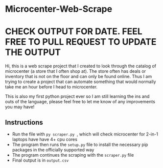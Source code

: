 # Microcenter-Web-Scrape

# CHECK OUTPUT FOR DATE. FEEL FREE TO PULL REQUEST TO UPDATE THE OUTPUT

Hi, this is a web scrape project that I created to look through the catalog of microcenter (a store that I often shop at). The store often has deals or inventory that is not on the floor and can only be found online. Thus I am trying to create a project that can automate something that would normally take me an hour before I head to microcenter.

This is also my first python project ever so I am still learning the ins and outs of the language, please feel free to let me know of any improvements you may have!

## Instructions
* Run the file with `py scraper.py `, which will check microcenter for 2-in-1 laptops have have 4+ cpu cores
* The program then runs the `setup.py` file to install the necessary pip packages in the officially supported way
* The program continues the scraping with the `scraper.py` file
* Final output is in `output.csv`